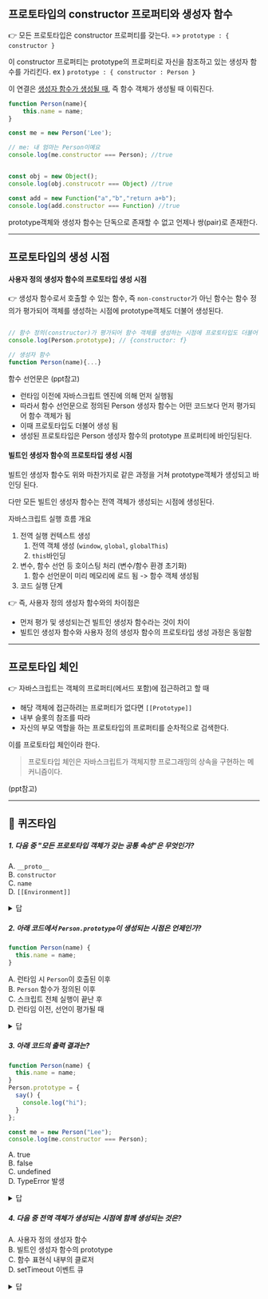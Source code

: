 
## 프로토타입의 constructor 프로퍼티와 생성자 함수

👉 모든 프로토타입은 constructor 프로퍼티를 갖는다. 
=> `prototype : { constructor }`

이 constructor 프로퍼티는 
prototype의 프로퍼티로 
자신을 참조하고 있는 생성자 함수를 가리킨다.
ex ) `prototype : { constructor : Person }`

이 연결은 <u>생성자 함수가 생성될 때</u>, 즉 함수 객체가 생성될 때 이뤄진다.

```js
function Person(name){
	this.name = name;
}

const me = new Person('Lee');

// me: 내 엄마는 Person이예요
console.log(me.constructor === Person); //true
```


```js

const obj = new Object();
console.log(obj.construcotr === Object) //true

const add = new Function("a","b","return a+b");
console.log(add.constructor === Function) //true
```


prototype객체와 생성자 함수는 단독으로 존재할 수 없고 
언제나 쌍(pair)로 존재한다.

---

## 프로토타입의 생성 시점

#### 사용자 정의 생성자 함수의 프로토타입 생성 시점

👉 생성자 함수로서 호출할 수 있는 함수, 
즉 `non-constructor`가 아닌 함수는 
함수 정의가 평가되어 객체를 생성하는 시점에 
prototype객체도 더불어 생성된다.
```js

// 함수 정의(constructor)가 평가되어 함수 객체를 생성하는 시점에 프로토타입도 더불어 생성됨
console.log(Person.prototype); // {constructor: f}

// 생성자 함수
function Person(name){...}
```

함수 선언문은 (ppt참고)
- 런타임 이전에 자바스크립트 엔진에 의해 먼저 실행됨
- 따라서 함수 선언문으로 정의된 Person 생성자 함수는 어떤 코드보다 먼저 평가되어 함수 객체가 됨
- 이때 프로토타입도 더불어 생성 됨
- 생성된 프로토타입은 Person 생성자 함수의 prototype 프로퍼티에 바인딩된다.



#### 빌트인 생성자 함수의 프로토타입 생성 시점

빌트인 생성자 함수도 위와 마찬가지로 
같은 과정을 거쳐 prototype객체가 생성되고 바인딩 된다.

다만 모든 빌트인 생성자 함수는 전역 객체가 생성되는 시점에 생성된다.

자바스크립트 실행 흐름 개요
1. 전역 실행 컨텍스트 생성
	1. 전역 객체 생성 (`window`, `global`, `globalThis`)
	2. `this`바인딩
2. 변수, 함수 선언 등 호이스팅 처리 (변수/함수 환경 초기화)
	1. 함수 선언문이 미리 메모리에 로드 됨 -> 함수 객체 생성됨
3. 코드 실행 단계

👉 즉, 사용자 정의 생성자 함수와의 차이점은
- 먼저 평가 및 생성되는건 빌트인 생성자 함수라는 것이 차이
- 빌트인 생성자 함수와 사용자 정의 생성자 함수의 프로토타입 생성 과정은 동일함

 ---

## 프로토타입 체인

👉 자바스크립트는 객체의 프로퍼티(메서드 포함)에 접근하려고 할 때
- 해당 객체에 접근하려는 프로퍼티가 없다면 `[[Prototype]]` 
- 내부 슬롯의 참조를 따라 
- 자신의 부모 역할을 하는 프로토타입의 프로퍼티를 순차적으로 검색한다.

이를 프로토타입 체인이라 한다.
> 프로토타입 체인은 자바스크립트가 객체지향 프로그래밍의 상속을 구현하는 메커니즘이다.

(ppt참고)



---

## 🧠 퀴즈타임
##### 1. 다음 중 "모든 프로토타입 객체가 갖는 공통 속성"은 무엇인가?
A. `__proto__`  
B. `constructor`  
C. `name`  
D. `[[Environment]]`

<details>
  <summary>
    답
  </summary>
  B. 모든 프로토타입 객체는 자신을 참조하는 생성자 함수와 연결된 constructor 프로퍼티를 갖는다.
</details>



##### 2. 아래 코드에서 `Person.prototype`이 생성되는 시점은 언제인가?

```js
function Person(name) {
  this.name = name;
}
```

A. 런타임 시 `Person`이 호출된 이후  
B. `Person` 함수가 정의된 이후  
C. 스크립트 전체 실행이 끝난 후  
D. 런타임 이전, 선언이 평가될 때

<details>
  <summary>
    답
  </summary>
  D. 함수 선언문은 호이스팅되어 먼저 평가되고, 이때 함수 객체와 함께 prototype객체도 생성됨.
</details>



##### 3. 아래 코드의 출력 결과는?

```js
function Person(name) {
  this.name = name;
}
Person.prototype = {
  say() {
    console.log("hi");
  }
};

const me = new Person("Lee");
console.log(me.constructor === Person);
```

A. true  
B. false  
C. undefined  
D. TypeError 발생

<details>
  <summary>
    답
  </summary>
  B. Person.prototype을 덮어쓸 때 constructor를 수동으로 복원하지 않았기 때문에 연결이 끊김
</details>



##### 4. 다음 중 전역 객체가 생성되는 시점에 함께 생성되는 것은?

A. 사용자 정의 생성자 함수  
B. 빌트인 생성자 함수의 prototype  
C. 함수 표현식 내부의 클로저  
D. setTimeout 이벤트 큐

<details>
  <summary>
    답
  </summary>
  B. 빌트인 생성자 함수의 prototype객체는 전역 객체 생성 시 함께 초기화 됨
</details>


